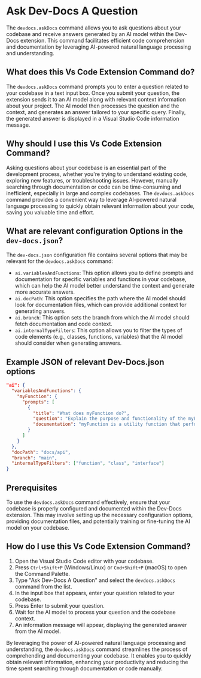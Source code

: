 
  
  # **Ask Dev-Docs A Question**

The `devdocs.askDocs` command allows you to ask questions about your codebase and receive answers generated by an AI model within the Dev-Docs extension. This command facilitates efficient code comprehension and documentation by leveraging AI-powered natural language processing and understanding.

## What does this Vs Code Extension Command do?

The `devdocs.askDocs` command prompts you to enter a question related to your codebase in a text input box. Once you submit your question, the extension sends it to an AI model along with relevant context information about your project. The AI model then processes the question and the context, and generates an answer tailored to your specific query. Finally, the generated answer is displayed in a Visual Studio Code information message.

## Why should I use this Vs Code Extension Command?

Asking questions about your codebase is an essential part of the development process, whether you're trying to understand existing code, exploring new features, or troubleshooting issues. However, manually searching through documentation or code can be time-consuming and inefficient, especially in large and complex codebases. The `devdocs.askDocs` command provides a convenient way to leverage AI-powered natural language processing to quickly obtain relevant information about your code, saving you valuable time and effort.

## What are relevant configuration Options in the `dev-docs.json`?

The `dev-docs.json` configuration file contains several options that may be relevant for the `devdocs.askDocs` command:

- `ai.variablesAndFunctions`: This option allows you to define prompts and documentation for specific variables and functions in your codebase, which can help the AI model better understand the context and generate more accurate answers.
- `ai.docPath`: This option specifies the path where the AI model should look for documentation files, which can provide additional context for generating answers.
- `ai.branch`: This option sets the branch from which the AI model should fetch documentation and code context.
- `ai.internalTypeFilters`: This option allows you to filter the types of code elements (e.g., classes, functions, variables) that the AI model should consider when generating answers.

## Example JSON of relevant Dev-Docs.json options

```json
"ai": {
  "variablesAndFunctions": {
    "myFunction": {
      "prompts": [
        {
          "title": "What does myFunction do?",
          "question": "Explain the purpose and functionality of the myFunction function.",
          "documentation": "myFunction is a utility function that performs some important task."
        }
      ]
    }
  },
  "docPath": "docs/api",
  "branch": "main",
  "internalTypeFilters": ["function", "class", "interface"]
}
```

## Prerequisites

To use the `devdocs.askDocs` command effectively, ensure that your codebase is properly configured and documented within the Dev-Docs extension. This may involve setting up the necessary configuration options, providing documentation files, and potentially training or fine-tuning the AI model on your codebase.

## How do I use this Vs Code Extension Command?

1. Open the Visual Studio Code editor with your codebase.
2. Press `Ctrl+Shift+P` (Windows/Linux) or `Cmd+Shift+P` (macOS) to open the Command Palette.
3. Type "Ask Dev-Docs A Question" and select the `devdocs.askDocs` command from the list.
4. In the input box that appears, enter your question related to your codebase.
5. Press Enter to submit your question.
6. Wait for the AI model to process your question and the codebase context.
7. An information message will appear, displaying the generated answer from the AI model.

By leveraging the power of AI-powered natural language processing and understanding, the `devdocs.askDocs` command streamlines the process of comprehending and documenting your codebase. It enables you to quickly obtain relevant information, enhancing your productivity and reducing the time spent searching through documentation or code manually.
  
  